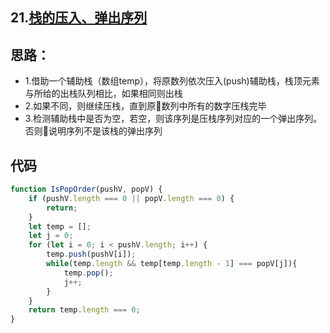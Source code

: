 ## 21.[栈的压入、弹出序列](https://www.nowcoder.com/practice/d77d11405cc7470d82554cb392585106?tpId=13&tqId=11174&rp=1&ru=/ta/coding-interviews&qru=/ta/coding-interviews/question-ranking)

## 思路：
- 1.借助一个辅助栈（数组temp），将原数列依次压入(push)辅助栈，栈顶元素与所给的出栈队列相比，如果相同则出栈
- 2.如果不同，则继续压栈，直到原数列中所有的数字压栈完毕
- 3.检测辅助栈中是否为空，若空，则该序列是压栈序列对应的一个弹出序列。否则说明序列不是该栈的弹出序列

## 代码
```js
function IsPopOrder(pushV, popV) {
    if (pushV.length === 0 || popV.length === 0) {
        return;
    }
    let temp = [];
    let j = 0;
    for (let i = 0; i < pushV.length; i++) {
        temp.push(pushV[i]);
        while(temp.length && temp[temp.length - 1] === popV[j]){
            temp.pop();
            j++;
        }
    }
    return temp.length === 0;
}
```